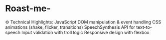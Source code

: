 # Roast-me-
⚙️ Technical Highlights:  JavaScript DOM manipulation &amp; event handling  CSS animations (shake, flicker, transitions)  SpeechSynthesis API for text-to-speech  Input validation with troll logic  Responsive design with flexbox

